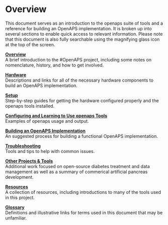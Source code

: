 # Overview

This document serves as an introduction to the openaps suite of tools and a reference for building an OpenAPS implementation. It is broken up into several sections to enable quick access to relevant information. Please note that this document is also fully searchable using the magnifying glass icon at the top of the screen.

**[Overview](../Overview/overview.md)**<br>
A brief introduction to the #OpenAPS project, including some notes on nomenclature, history, and how to get involved. 

**[Hardware](../Hardware/hardware.md)**<br>
Descriptions and links for all of the necessary hardware components to build an OpenAPS implementation.

**[Setup](../Setup/setup.md)**<br>
Step-by-step guides for getting the hardware configured properly and the openaps tools installed.

**[Configuring and Learning to Use openaps Tools](../Using-openaps-Tools/using.md)**<br>
Examples of openaps usage and output.

**[Building an OpenAPS Implementation](../Building-a-system/building.md)**<br>
An suggested process for building a functional OpenAPS implementation.

**[Troubleshooting](../Troubleshooting/troubleshooting.md)**<br>
Tools and tips to help with common issues.

**[Other Projects & Tools](../Other-projects/other-projects.md)**<br>
Additional work focused on open-source diabetes treatment and data management as well as a summary of commerical artificial pancreas development.

**[Resources](../Resources/resources.md)**<br>
A collection of resources, including introductions to many of the tools used in this project.

**[Glossary](../Glossary/glossary.md)**<br>
Definitions and illustrative links for terms used in this document that may be unfamiliar. 